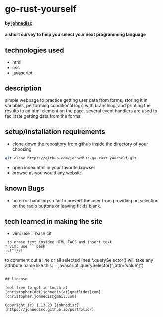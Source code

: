 # go-rust-yourself

#### by [johnedisc](https://johnedisc.github.io/portfolio/)

#### a short survey to help you select your next programming language

## technologies used

* html
* css
* javascript

## description

simple webpage to practice getting user data from forms, storing it in variables, performing conditional logic with branching, and printing the results to an html element on the page. several event handlers are used to facilitate getting data from the forms. 

## setup/installation requirements

* clone down the [repository from github](https://github.com/johnedisc/go-rust-yourself.git) inside the directory of your choosing
```bash
git clone https://github.com/johnedisc/go-rust-yourself.git
```
* open index.html in your favorite browser
* browse as you would any website

## known Bugs

* no error handling so far to prevent the user from providing no selection on the radio buttons or leaving fields blank.

## tech learned in making the site

* vim: use ```bash
cit
```
 to erase text insidee HTML TAGS and insert text
* vim: use ```bash
:s!^!//!
``` 
 to comment out a line or all selected lines
*.querySelector() will take any attribute name like this: ```javascript
.querySelector("[attr='value']")
```

## license

feel free to get in touch at [christopher(dot)johnedis(at)gmail(dot)com](christopher.johnedis@gmail.com)

Copyright (c) 1.13.23 [johnedisc](https://johnedisc.github.io/portfolio/)
